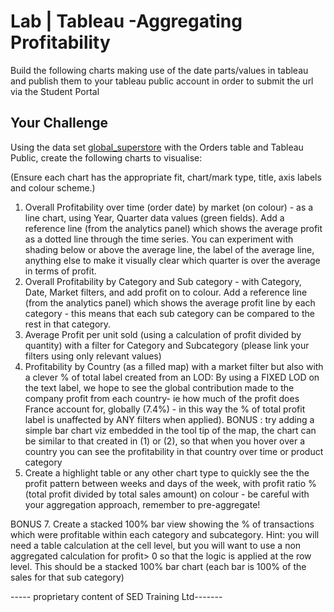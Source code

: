 
# Lab | Tableau -Aggregating Profitability

Build the following charts making use of the date parts/values in tableau and publish them to your tableau public account in order to submit the url via the Student Portal

## Your Challenge

Using the data set [global_superstore](https://github.com/student-IH-labs-and-stuff/BCNDATA0122/blob/main/Labs/Tableau/Global%20Superstore.xlsx) with the Orders table and Tableau Public, create the following charts to visualise:

(Ensure each chart has the appropriate fit, chart/mark type, title, axis labels and colour scheme.)


1. Overall Profitability over time (order date) by market (on colour) - as a line chart, using Year, Quarter data values (green fields). Add a reference line (from the analytics panel) which shows the average profit as a dotted line through the time series.  You can experiment with shading below or above the average line, the label of the average line, anything else to make it visually clear which quarter is over the average in terms of profit. 
2. Overall Profitability by Category and Sub category - with Category, Date, Market filters, and add profit on to colour. Add a reference line (from the analytics panel) which shows the average profit line by each category - this means that each sub category can be compared to the rest in that category. 
3. Average Profit per unit sold (using a calculation of profit divided by quantity) with a filter for Category and Subcategory (please link your filters using only relevant values)
4. Profitability by Country (as a filled map) with a market filter but also with a clever % of total label created from an LOD: 
 By using a FIXED LOD on the text label, we hope to see the global contribution made to the company profit from each country- ie how much of the profit does France account for, globally (7.4%) - in this way the % of total profit label is unaffected by ANY filters when applied). 
 BONUS :  try adding a simple bar chart viz embedded in the tool tip of the map, the chart can be similar to that created in (1) or (2), so that when you hover over a country you can see the profitability in that country over time or product category
6. Create a highlight table or any other chart type to quickly see the the profit pattern between weeks and days of the week, with profit ratio % (total profit divided by total sales amount) on colour - be careful with your aggregation approach, remember to pre-aggregate! 

BONUS 7. Create a stacked 100% bar view showing the % of transactions which were profitable within each category and subcategory. Hint: you will need a table calculation at the cell level, but you will want to use a non aggregated calculation for profit> 0 so that the logic is applied at the row level. This should be a stacked 100% bar chart (each bar is 100% of the sales for that sub category)


----- proprietary content of SED Training Ltd-------
